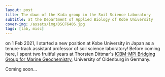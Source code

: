 ```yaml
---
layout: post
title: The dawn of the Kida group in the Soil Science Laboratory
subtitle: at the Department of Applied Biology of Kobe University 
cover-img: /assets/img/DSCF6406.jpg
tags: [lab, misc]
---
```


on 1 Feb 2021, I started a new position at Kobe University in Japan as a tenure-track assistant professor of soil science laboratory!
Before coming here, I spent two fruitful years at Thorsten Dittmar's [ICBM-MPI Bridging Group for Marine Geochemistry](https://uol.de/en/icbm/marine-geochemistry), University of Oldenburg in Germany.

Coming soon...  
